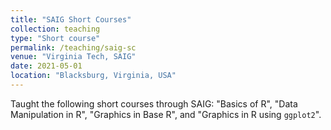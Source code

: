 ```yaml
---
title: "SAIG Short Courses"
collection: teaching
type: "Short course"
permalink: /teaching/saig-sc
venue: "Virginia Tech, SAIG"
date: 2021-05-01
location: "Blacksburg, Virginia, USA"
---
```


Taught the following short courses through SAIG: "Basics of R", "Data Manipulation in R", "Graphics in Base R", and "Graphics in R using `ggplot2`".
